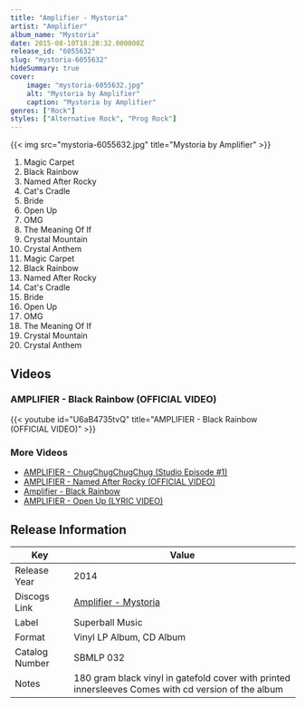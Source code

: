 ```yaml
---
title: "Amplifier - Mystoria"
artist: "Amplifier"
album_name: "Mystoria"
date: 2015-08-10T18:28:32.000000Z
release_id: "6055632"
slug: "mystoria-6055632"
hideSummary: true
cover:
    image: "mystoria-6055632.jpg"
    alt: "Mystoria by Amplifier"
    caption: "Mystoria by Amplifier"
genres: ["Rock"]
styles: ["Alternative Rock", "Prog Rock"]
---
```


{{< img src="mystoria-6055632.jpg" title="Mystoria by Amplifier" >}}

<!-- section break -->

1. Magic Carpet
2. Black Rainbow
3. Named After Rocky
4. Cat's Cradle
5. Bride
6. Open Up
7. OMG
8. The Meaning Of If
9. Crystal Mountain
10. Crystal Anthem
11. Magic Carpet
12. Black Rainbow
13. Named After Rocky
14. Cat's Cradle
15. Bride
16. Open Up
17. OMG
18. The Meaning Of If
19. Crystal Mountain
20. Crystal Anthem

<!-- section break -->




## Videos
### AMPLIFIER - Black Rainbow (OFFICIAL VIDEO)
{{< youtube id="U6aB4735tvQ" title="AMPLIFIER - Black Rainbow (OFFICIAL VIDEO)" >}}<br>

### More Videos

- [AMPLIFIER - ChugChugChugChug (Studio Episode #1)](https://www.youtube.com/watch?v=2IBQEao8Qhk)
- [AMPLIFIER - Named After Rocky (OFFICIAL VIDEO)](https://www.youtube.com/watch?v=RblO4B6h2tc)
- [Amplifier - Black Rainbow](https://www.youtube.com/watch?v=z3JBcuP1FfQ)
- [AMPLIFIER - Open Up (LYRIC VIDEO)](https://www.youtube.com/watch?v=VDdWkXa4yWE)


## Release Information
|  Key           | Value                                                |
| ---------------| ---------------------------------------------------- |
| Release Year   | 2014                                   |
| Discogs Link   | [Amplifier - Mystoria](https://www.discogs.com/release/6055632-Amplifier-Mystoria) |
| Label          | Superball Music |
| Format         | Vinyl LP Album, CD Album |
| Catalog Number | SBMLP 032 |
| Notes | 180 gram black vinyl in gatefold cover with printed innersleeves  Comes with cd version of the album |